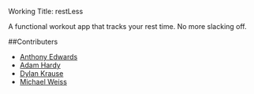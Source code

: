 Working Title: restLess

A functional workout app that tracks your rest time. No more slacking off. 

##Contributers 

  * [Anthony Edwards](https://github.com/aedwards12)
  * [Adam Hardy](https://github.com/ahardy55)
  * [Dylan Krause](https://github.com/krauzer)
  * [Michael Weiss](https://github.com/user1011)